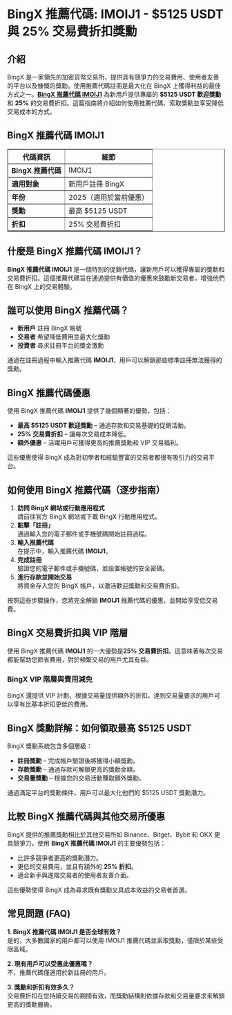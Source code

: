 <!DOCTYPE html>
<html lang="zh-TW">
<head>
    <meta charset="UTF-8">
    <meta name="viewport" content="width=device-width, initial-scale=1.0">
</head>
<body>

<h1>BingX 推薦代碼: IMOIJ1 - $5125 USDT 與 25% 交易費折扣獎勳</h1>

<h2>介紹</h2>

<p>BingX 是一家領先的加密貨幣交易所，提供具有競爭力的交易費用、使用者友善的平台以及慷慨的獎勳。使用推薦代碼註冊是最大化在 BingX 上獲得利益的最佳方式之一。<strong><a href="https://bingx.com/invite/IMOIJ1" target="_blank">BingX 推薦代碼 IMOIJ1</a></strong> 為新用戶提供專屬的 <strong>$5125 USDT 歡迎獎勳</strong> 和 <strong>25%</strong> 的交易費折扣。這篇指南將介紹如何使用推薦代碼、索取獎勳並享受降低交易成本的方式。</p>

<h2>BingX 推薦代碼 IMOIJ1</h2>

<table border="1">
    <tr>
        <th><strong>代碼資訊</strong></th>
        <th><strong>細節</strong></th>
    </tr>
    <tr>
        <td><strong>BingX 推薦代碼</strong></td>
        <td>IMOIJ1</td>
    </tr>
    <tr>
        <td><strong>適用對象</strong></td>
        <td>新用戶註冊 BingX</td>
    </tr>
    <tr>
        <td><strong>年份</strong></td>
        <td>2025（適用於當前優惠）</td>
    </tr>
    <tr>
        <td><strong>獎勳</strong></td>
        <td>最高 $5125 USDT</td>
    </tr>
    <tr>
        <td><strong>折扣</strong></td>
        <td>25% 交易費折扣</td>
    </tr>
</table>

<h2>什麼是 BingX 推薦代碼 IMOIJ1？</h2>

<p><strong>BingX 推薦代碼 IMOIJ1</strong> 是一個特別的促銷代碼，讓新用戶可以獲得專屬的獎勳和交易費折扣。這個推薦代碼旨在通過提供有價值的優惠來鼓勵新交易者，增強他們在 BingX 上的交易體驗。</p>

<h2>誰可以使用 BingX 推薦代碼？</h2>

<ul>
    <li><strong>新用戶</strong> 註冊 BingX 帳號</li>
    <li><strong>交易者</strong> 希望降低費用並最大化獎勳</li>
    <li><strong>投資者</strong> 尋求註冊平台的獎金激勳</li>
</ul>

<p>通過在註冊過程中輸入推薦代碼 <strong>IMOIJ1</strong>，用戶可以解鎖那些標準註冊無法獲得的獎勳。</p>

<h2>BingX 推薦代碼優惠</h2>

<p>使用 BingX 推薦代碼 <strong>IMOIJ1</strong> 提供了幾個顯著的優勢，包括：</p>

<ul>
    <li><strong>最高 $5125 USDT 歡迎獎勳</strong> – 通過存款和交易基礎的促銷活動。</li>
    <li><strong>25% 交易費折扣</strong> – 讓每次交易成本降低。</li>
    <li><strong>額外優惠</strong> – 活躍用戶可獲得更高的推薦獎勳和 VIP 交易福利。</li>
</ul>

<p>這些優惠使得 BingX 成為對初學者和經驗豐富的交易者都很有吸引力的交易平台。</p>

<h2>如何使用 BingX 推薦代碼（逐步指南）</h2>

<ol>
    <li><strong>訪問 BingX 網站或行動應用程式</strong><br>請前往官方 BingX 網站或下載 BingX 行動應用程式。</li>
    <li><strong>點擊「註冊」</strong><br>通過輸入您的電子郵件或手機號碼開始註冊過程。</li>
    <li><strong>輸入推薦代碼</strong><br>在提示中，輸入推薦代碼 <strong>IMOIJ1</strong>。</li>
    <li><strong>完成註冊</strong><br>驗證您的電子郵件或手機號碼，並設置帳號的安全密碼。</li>
    <li><strong>進行存款並開始交易</strong><br>將資金存入您的 BingX 帳戶，以激活歡迎獎勳和交易費折扣。</li>
</ol>

<p>按照這些步驟操作，您將完全解鎖 <strong>IMOIJ1</strong> 推薦代碼的優惠，並開始享受低交易費。</p>

<h2>BingX 交易費折扣與 VIP 階層</h2>

<p>使用 BingX 推薦代碼 <strong>IMOIJ1</strong> 的一大優勢是<strong>25% 交易費折扣</strong>。這意味著每次交易都能幫助您節省費用，對於頻繁交易的用戶尤其有益。</p>

<h3>BingX VIP 階層與費用減免</h3>

<p>BingX 還提供 VIP 計劃，根據交易量提供額外的折扣。達到交易量要求的用戶可以享有比基本折扣更低的費用。</p>

<h2>BingX 獎勳詳解：如何領取最高 $5125 USDT</h2>

<p>BingX 獎勳系統包含多個層級：</p>

<ul>
    <li><strong>註冊獎勳</strong> – 完成帳戶驗證後將獲得小額獎勳。</li>
    <li><strong>存款獎勳</strong> – 通過存款可解鎖更高的獎勳金額。</li>
    <li><strong>交易量獎勳</strong> – 根據您的交易活動賺取額外獎勳。</li>
</ul>

<p>通過滿足平台的獎勳條件，用戶可以最大化他們的 $5125 USDT 獎勳潛力。</p>

<h2>比較 BingX 推薦代碼與其他交易所優惠</h2>

<p>BingX 提供的推薦獎勳相比於其他交易所如 Binance、Bitget、Bybit 和 OKX 更具競爭力。使用 <strong>BingX 推薦代碼 IMOIJ1</strong> 的主要優勢包括：</p>

<ul>
    <li>比許多競爭者更高的獎勳潛力。</li>
    <li>更低的交易費用，並且有額外的 <strong>25% 折扣</strong>。</li>
    <li>適合新手與進階交易者的使用者友善介面。</li>
</ul>

<p>這些優勢使得 BingX 成為尋求既有獎勳又具成本效益的交易者首選。</p>

<h2>常見問題 (FAQ)</h2>

<p><strong>1. BingX 推薦代碼 IMOIJ1 是否全球有效？</strong><br>是的，大多數國家的用戶都可以使用 IMOIJ1 推薦代碼並索取獎勳，僅限於某些受限區域。</p>

<p><strong>2. 現有用戶可以受惠此優惠嗎？</strong><br>不，推薦代碼僅適用於新註冊的用戶。</p>

<p><strong>3. 獎勳和折扣有效多久？</strong><br>交易費折扣在您持續交易的期間有效，而獎勳結構則依據存款和交易量要求來解鎖更高的獎勳層級。</p>

